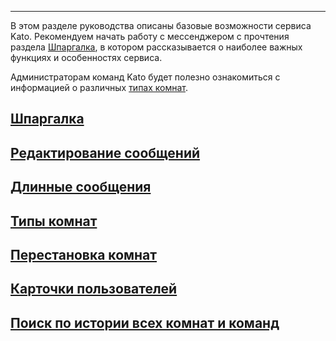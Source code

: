 ***

В этом разделе руководства описаны базовые возможности сервиса Kato. Рекомендуем начать работу с мессенджером с прочтения раздела [Шпаргалка](/articles/ru/general/cheatsheet), в котором рассказывается о наиболее важных функциях и особенностях сервиса.

Администраторам команд Kato будет полезно ознакомиться с информацией о различных [типах комнат](/articles/ru/general/room-types).

## [Шпаргалка](/articles/ru/general/cheatsheet)
## [Редактирование сообщений](/articles/ru/general/editing-messages)
## [Длинные сообщения](/articles/ru/general/long-messages)
## [Типы комнат](/articles/ru/general/room-types)
## [Перестановка комнат](/articles/ru/general/room-drag-n-drop)
## [Карточки пользователей](/articles/ru/general/profile-cards)
## [Поиск по истории всех комнат и команд](/articles/ru/general/global-search)

